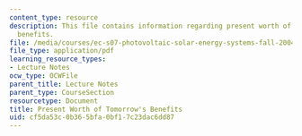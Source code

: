 ```yaml
---
content_type: resource
description: This file contains information regarding present worth of tomorrow's
  benefits.
file: /media/courses/ec-s07-photovoltaic-solar-energy-systems-fall-2004/cf5da53c0b365bfa0bf17c23dac6dd87_MITEC_S07F04_2_Benefits.pdf
file_type: application/pdf
learning_resource_types:
- Lecture Notes
ocw_type: OCWFile
parent_title: Lecture Notes
parent_type: CourseSection
resourcetype: Document
title: Present Worth of Tomorrow's Benefits
uid: cf5da53c-0b36-5bfa-0bf1-7c23dac6dd87
---
```

